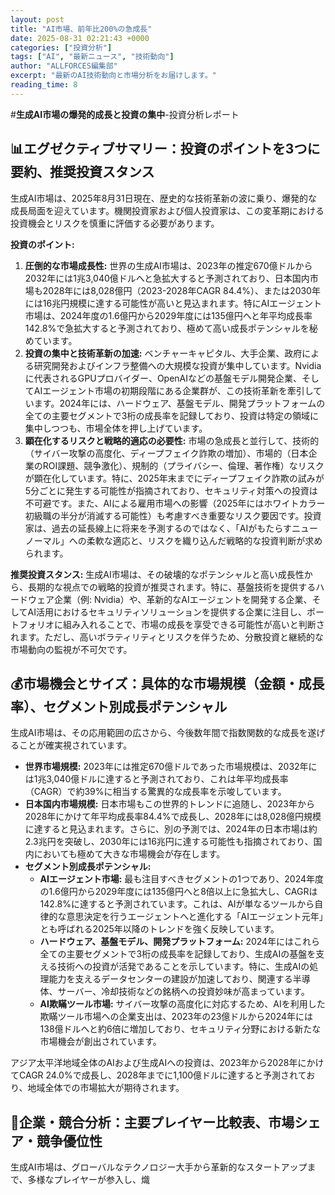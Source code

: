 ```yaml
---
layout: post
title: "AI市場、前年比200%の急成長"
date: 2025-08-31 02:21:43 +0000
categories: ["投資分析"]
tags: ["AI", "最新ニュース", "技術動向"]
author: "ALLFORCES編集部"
excerpt: "最新のAI技術動向と市場分析をお届けします。"
reading_time: 8
---
```

#**生成AI市場の爆発的成長と投資の集中**-投資分析レポート

## 📊エグゼクティブサマリー：投資のポイントを3つに要約、推奨投資スタンス

生成AI市場は、2025年8月31日現在、歴史的な技術革新の波に乗り、爆発的な成長局面を迎えています。機関投資家および個人投資家は、この変革期における投資機会とリスクを慎重に評価する必要があります。

**投資のポイント:**

1.  **圧倒的な市場成長性:** 世界の生成AI市場は、2023年の推定670億ドルから2032年には1兆3,040億ドルへと急拡大すると予測されており、日本国内市場も2028年には8,028億円（2023-2028年CAGR 84.4%）、または2030年には16兆円規模に達する可能性が高いと見込まれます。特にAIエージェント市場は、2024年度の1.6億円から2029年度には135億円へと年平均成長率142.8%で急拡大すると予測されており、極めて高い成長ポテンシャルを秘めています。
2.  **投資の集中と技術革新の加速:** ベンチャーキャピタル、大手企業、政府による研究開発およびインフラ整備への大規模な投資が集中しています。Nvidiaに代表されるGPUプロバイダー、OpenAIなどの基盤モデル開発企業、そしてAIエージェント市場の初期段階にある企業群が、この技術革新を牽引しています。2024年には、ハードウェア、基盤モデル、開発プラットフォームの全ての主要セグメントで3桁の成長率を記録しており、投資は特定の領域に集中しつつも、市場全体を押し上げています。
3.  **顕在化するリスクと戦略的適応の必要性:** 市場の急成長と並行して、技術的（サイバー攻撃の高度化、ディープフェイク詐欺の増加）、市場的（日本企業のROI課題、競争激化）、規制的（プライバシー、倫理、著作権）なリスクが顕在化しています。特に、2025年末までにディープフェイク詐欺の試みが5分ごとに発生する可能性が指摘されており、セキュリティ対策への投資は不可避です。また、AIによる雇用市場への影響（2025年にはホワイトカラー初級職の半分が消滅する可能性）も考慮すべき重要なリスク要因です。投資家は、過去の延長線上に将来を予測するのではなく、「AIがもたらすニューノーマル」への柔軟な適応と、リスクを織り込んだ戦略的な投資判断が求められます。

**推奨投資スタンス:**
生成AI市場は、その破壊的なポテンシャルと高い成長性から、長期的な視点での戦略的投資が推奨されます。特に、基盤技術を提供するハードウェア企業（例: Nvidia）や、革新的なAIエージェントを開発する企業、そしてAI活用におけるセキュリティソリューションを提供する企業に注目し、ポートフォリオに組み入れることで、市場の成長を享受できる可能性が高いと判断されます。ただし、高いボラティリティとリスクを伴うため、分散投資と継続的な市場動向の監視が不可欠です。

## 💰市場機会とサイズ：具体的な市場規模（金額・成長率）、セグメント別成長ポテンシャル

生成AI市場は、その応用範囲の広さから、今後数年間で指数関数的な成長を遂げることが確実視されています。

*   **世界市場規模:** 2023年には推定670億ドルであった市場規模は、2032年には1兆3,040億ドルに達すると予測されており、これは年平均成長率（CAGR）で約39%に相当する驚異的な成長率を示唆しています。
*   **日本国内市場規模:** 日本市場もこの世界的トレンドに追随し、2023年から2028年にかけて年平均成長率84.4%で成長し、2028年には8,028億円規模に達すると見込まれます。さらに、別の予測では、2024年の日本市場は約2.3兆円を突破し、2030年には16兆円に達する可能性も指摘されており、国内においても極めて大きな市場機会が存在します。
*   **セグメント別成長ポテンシャル:**
    *   **AIエージェント市場:** 最も注目すべきセグメントの1つであり、2024年度の1.6億円から2029年度には135億円へと8倍以上に急拡大し、CAGRは142.8%に達すると予測されています。これは、AIが単なるツールから自律的な意思決定を行うエージェントへと進化する「AIエージェント元年」とも呼ばれる2025年以降のトレンドを強く反映しています。
    *   **ハードウェア、基盤モデル、開発プラットフォーム:** 2024年にはこれら全ての主要セグメントで3桁の成長率を記録しており、生成AIの基盤を支える技術への投資が活発であることを示しています。特に、生成AIの処理能力を支えるデータセンターの建設が加速しており、関連する半導体、サーバー、冷却技術などの銘柄への投資妙味が高まっています。
    *   **AI欺瞞ツール市場:** サイバー攻撃の高度化に対応するため、AIを利用した欺瞞ツール市場への企業支出は、2023年の23億ドルから2024年には138億ドルへと約6倍に増加しており、セキュリティ分野における新たな市場機会が創出されています。

アジア太平洋地域全体のAIおよび生成AIへの投資は、2023年から2028年にかけてCAGR 24.0%で成長し、2028年までに1,100億ドルに達すると予測されており、地域全体での市場拡大が期待されます。

## 🏢企業・競合分析：主要プレイヤー比較表、市場シェア・競争優位性

生成AI市場は、グローバルなテクノロジー大手から革新的なスタートアップまで、多様なプレイヤーが参入し、熾
